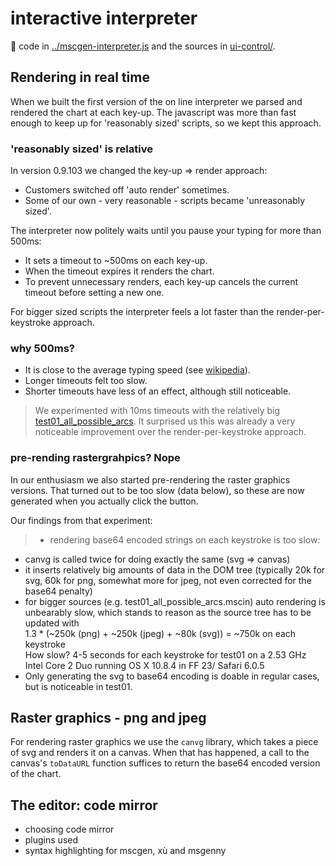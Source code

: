 # interactive interpreter
:page_with_curl: code in [../mscgen-interpreter.js](../mscgen-interpreter.js) and
the sources in [ui-control/](.).

## Rendering in real time
When we built the first version of the on line interpreter we parsed and
rendered the chart at each key-up. The javascript was more than fast
enough to keep up for 'reasonably sized' scripts, so we kept this approach.

### 'reasonably sized' is relative
In version 0.9.103 we changed the key-up => render approach: 
- Customers switched off 'auto render' sometimes. 
- Some of our own - very reasonable - scripts became 'unreasonably sized'.

The interpreter now politely waits until you pause your typing for more 
than 500ms:
- It sets a timeout to ~500ms on each key-up. 
- When the timeout expires it renders the chart.
- To prevent unnecessary renders, each key-up cancels the current 
  timeout before setting a new one.

For bigger sized scripts the interpreter feels a lot faster than the
render-per-keystroke approach.
 
### why 500ms?
- It is close to the average typing speed (see 
  [wikipedia](https://en.wikipedia.org/wiki/Words_per_minute)).
- Longer timeouts felt too slow.
- Shorter timeouts have less of an effect, although still noticeable.

> We experimented with 10ms timeouts with the relatively big
[test01_all_possible_arcs](../../samples/test01_all_possible_arcs.mscin). 
It surprised us this was already a very noticeable improvement over the 
render-per-keystroke approach.

### pre-rending rastergrahpics? Nope
In our enthusiasm we also started pre-rendering the raster graphics
versions. That turned out to be too slow (data below), so
these are now generated when you actually click the button.

Our findings from that experiment:
> - rendering base64 encoded strings on each keystroke is too slow:
  - canvg is called twice for doing exactly the same (svg => canvas)
  - it inserts relatively big amounts of data in the DOM tree
    (typically 20k for svg, 60k for png, somewhat more for jpeg,
    not even corrected for the base64 penalty)
  - for bigger sources (e.g. test01_all_possible_arcs.mscin)
     auto rendering is unbearably slow, which stands to reason as
     the source tree has to be updated with  
     1.3 * (~250k (png) + ~250k (jpeg) + ~80k (svg)) = ~750k
     on each keystroke  
     How slow? 4-5 seconds for each keystroke for test01
     on a 2.53 GHz Intel Core 2 Duo running OS X 10.8.4 in
     FF 23/ Safari 6.0.5
  -  Only generating the svg to base64 encoding is doable in regular
     cases, but is noticeable in test01.

## Raster graphics - png and jpeg
For rendering raster graphics we use the `canvg` library, which takes
a piece of svg and renders it on a canvas. When that has happened, a
call to the canvas's `toDataURL` function suffices to return the base64
encoded version of the chart.

## The editor: code mirror
- choosing code mirror
- plugins used
- syntax highlighting for mscgen, xù and msgenny
